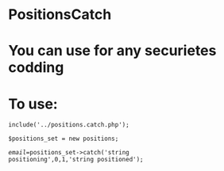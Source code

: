 # PositionsCatch
# You can use for any securietes codding
# To use:
<code>include('../positions.catch.php');</code>

<code>$positions_set = new positions;</code>

<code>$email=$positions_set->catch('string positioning',0,1,'string positioned');</code>
